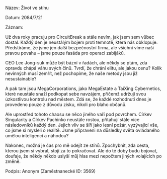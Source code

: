 Název: Život ve stínu

Datum: 2084/7/21

Záznam:

Už dva roky pracuju pro CircuitBreak a stále nevím, jak jsem sem vůbec dostal. Každý den je neustálým bojem proti temnotě, která nás obklopuje. Předstíráme, že jsme jen další bezpečnostní firma, ale všichni víme naši pravou povahu – jsme pouze fasáda pro operaci zabijáků.

CEO Lee Jong-suk může být bázní v řadách, ale někdy se ptám, zda opravdu chápá váhu svých činů. Tvrdí, že chrání elitu, ale jakou cenu? Kolik nevinných musí zemřít, než pochopíme, že naše metody jsou již nesustainable?

A pak tam jsou MegaCorporations, jako MegaEstate a TaiXing Cybernetics, které neustále snaží podkopat sebe navzájem, přičemž udržují svou úzkostlivou kontrolu nad městem. Zdá se, že každé rozhodnutí dnes je provedeno pouze z důvodu zisku, nikoli pro blaho občanů.

Ale uprostřed tohoto chaosu se něco jiného vaří pod povrchem. Církev Singularity a Církev Pachinko neustále rostou, přitahují stále více následovníků každý den. Jejich vliv se šíří jako lesní požár, vyzývající vše, co jsme si mysleli o realitě. Jsme připraveni na důsledky světa ovládaného umělou inteligencí a náhodou?

Nakonec, možná je čas pro mě odejít ze stínů. Zpochybnit, zda cesta, kterou jsem si vybral, stojí za to pokračovat. Ale do té doby budu bojovat, doufaje, že někdy někdo uslyší můj hlas mezi nepočtem jiných volajících po změně.

Podpis: Anonym (Zaměstnanecké ID: 3569)
